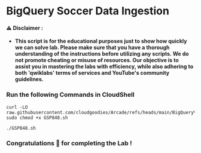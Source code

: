 #  BigQuery Soccer Data Ingestion


#### ⚠️ Disclaimer :
- **This script is for the educational purposes just to show how quickly we can solve lab. Please make sure that you have a thorough understanding of the instructions before utilizing any scripts. We do not promote cheating or  misuse of resources. Our objective is to assist you in mastering the labs with efficiency, while also adhering to both 'qwiklabs' terms of services and YouTube's community guidelines.**

### Run the following Commands in CloudShell 

```
curl -LO raw.githubusercontent.com/cloudgoodies/Arcade/refs/heads/main/BigQuery%20Soccer%20Data%20Ingestion/GSP848.sh
sudo chmod +x GSP848.sh

./GSP848.sh
```

### Congratulations 🎉 for completing the Lab !
